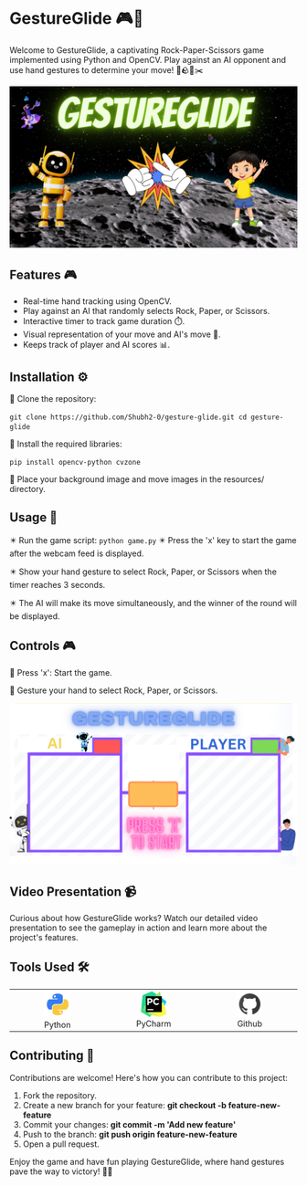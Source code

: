# GestureGlide 🎮👋

Welcome to GestureGlide, a captivating Rock-Paper-Scissors game implemented using Python and OpenCV. Play against an AI opponent and use hand gestures to determine your move! 🤖🪨📃✂️

![Gameplay Demo](images/hero.png)

## Features 🎮

- Real-time hand tracking using OpenCV.
- Play against an AI that randomly selects Rock, Paper, or Scissors.
- Interactive timer to track game duration ⏱️.
- Visual representation of your move and AI's move 🤏.
- Keeps track of player and AI scores 📊.

## Installation ⚙️

📌 Clone the repository:


``
   git clone https://github.com/Shubh2-0/gesture-glide.git
   cd gesture-glide
``

📌 Install the required libraries:


``
pip install opencv-python cvzone
``

📌 Place your background image and move images in the resources/ directory.

## Usage 🚀

✴️ Run the game script:
``
python game.py
``
✴️  Press the 'x' key to start the game after the webcam feed is displayed.

✴️  Show your hand gesture to select Rock, Paper, or Scissors when the timer reaches 3 seconds.

✴️  The AI will make its move simultaneously, and the winner of the round will be displayed.

## Controls 🎮

🎯 Press 'x': Start the game.

🎯 Gesture your hand to select Rock, Paper, or Scissors.

![Gameplay Demo](images/setup.png)

## Video Presentation 📹
Curious about how GestureGlide works? Watch our detailed video presentation to see the gameplay in action and learn more about the project's features.


## Tools Used 🛠️

<table align="center">
  <tr>
    <td align="center" width="170">
      <img src="images/python_18894.png" width="48" height="48" alt="Python" />
      <br>Python 
    </td>
    <td align="center" width="170">
      <img src="images/PyCharm.png" width="45" height="45" alt="PyCharm" />
      <br>PyCharm
    </td>
    <td align="center" width="170">
      <img src="images/github.png" width="45" height="45" alt="Github" />
      <br>Github
    </td>
  </tr>
 
</table>




## Contributing 🤝
Contributions are welcome! Here's how you can contribute to this project:

1. Fork the repository.
2. Create a new branch for your feature:  **git checkout -b feature-new-feature** 
3. Commit your changes: **git commit -m 'Add new feature'** 
4. Push to the branch: **git push origin feature-new-feature** 
5. Open a pull request.


Enjoy the game and have fun playing GestureGlide, where hand gestures pave the way to victory! 🎉👾

